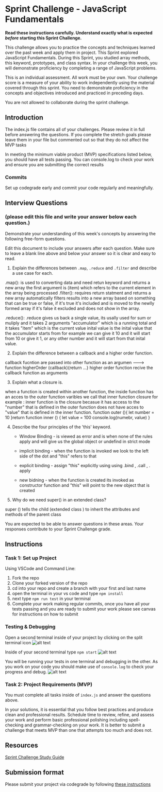 # Sprint Challenge - JavaScript Fundamentals

**Read these instructions carefully. Understand exactly what is expected _before_ starting this Sprint Challenge.**

This challenge allows you to practice the concepts and techniques learned over the past week and apply them in project. This Sprint explored JavaScript Fundamentals. During this Sprint, you studied array methods, this keyword, prototypes, and class syntax. In your challenge this week, you will demonstrate proficiency by completing a range of JavaScript problems.

This is an individual assessment. All work must be your own. Your challenge score is a measure of your ability to work independently using the material covered through this sprint. You need to demonstrate proficiency in the concepts and objectives introduced and practiced in preceding days.

You are not allowed to collaborate during the sprint challenge. 

## Introduction

The index.js file contains all of your challenges. Please review it in full before answering the questions. If you complete the stretch goals please leave them in your file but commented out so that they do not affect the MVP tasks 

In meeting the minimum viable product (MVP) specifications listed below, you should have all tests passing. You can console.log to check your work and ensure you are submitting the correct results 

### Commits

Set up codegrade early and commit your code regularly and meaningfully. 

## Interview Questions
### (please edit this file and write your answer below each question.)
Demonstrate your understanding of this week's concepts by answering the following free-form questions.

Edit this document to include your answers after each question. Make sure to leave a blank line above and below your answer so it is clear and easy to read.

1. Explain the differences between `.map`, `.reduce` and `.filter` and describe a use case for each. 

 .map(): is used to converting data and  need retun keyword  and returns a new array the first argument is (item) which refers to  the current element in the array being processed 
 .filter(): requires return statment  and returns a new array automatically  filters results into a new array based on something that can be true or false, if it's true it's included and is moved to the newlly formed array if it's false it excluded and does not show in the array.

.reduce():  .reduce gives us back a single value, its usally used for sum or muliply and it takes 2 arguments "accumulator" which is a running total and it takes "item" which is the current value
 inital value is the inital value that the accumulator starts from for example we can give it 10 and it will start from 10 or give it 1, or any other number and it will start from that inital value.

2. Explain the difference between a callback and a higher order function.
 
callback  fucntion are passed into other function as an argumen --->  function higherOrder (callback){return ...}
higher order function recive the callback function as arguments

3. Explain what a closure is.

when a function is created within another function, the inside function has an acces to the outer function varibles  we call that inner function closure
for example :    inner function is the closure becasue it has access to the "number" that is defined in the outer function does not have acces to "value" that is defined in the inner function.
function outer (){
    let number = 10
}return function inner () { 
    let value = 100
    console.log(numebr, value)
}

4. Describe the four principles of the 'this' keyword.

     *   Window Binding - is viewed as error  and is when none of the rules apply and will give us the global object or undefind in strict mode 

     *  implicit binding - when the function is invoked we look to the left side of the dot and "this" refers to that 

     *  explicit binding -  assign "this" explicitly  using  using .bind , .call , . apply 

     * new bidning - when the function is created  its invoked as constructor function and "this" will point to the new object that is created

5. Why do we need super() in an extended class?

super () tells the child (extended class ) to inherit the attributes and methods of the parent class

You are expected to be able to answer questions in these areas. Your responses contribute to your Sprint Challenge grade. 

## Instructions

### Task 1: Set up Project

Using VSCode and Command Line:


1. Fork the repo
2. Clone your forked version of the repo
3. cd into your repo and create a branch with your first and last name
4. open the terminal in your vs code and type `npm install`
5. next type `npm run test` in your terminal
6. Complete your work making regular commits, once you have all your tests passing and you are ready to submit your work please see canvas for instructions on how to submit

### Testing & Debugging

Open a second terminal inside of your project by clicking on the split terminal icon
![alt text](assets/split_terminal.png "Split Terminal")

Inside of your second terminal type `npm start` 
![alt text](assets/npm_start.png "type npm start")

You will be running your tests in one terminal and debugging in the other. As you work on your code you should make use of `console.log` to check your progress and debug.
![alt text](assets/tests_debug_terminal_final.png "your terminal should look like this")

### Task 2: Project Requirements (MVP)

You must complete all tasks inside of `index.js` and answer the questions above.

In your solutions, it is essential that you follow best practices and produce clean and professional results. Schedule time to review, refine, and assess your work and perform basic professional polishing including spell-checking and grammar-checking on your work. It is better to submit a challenge that meets MVP than one that attempts too much and does not.

## Resources
 
 [Sprint Challenge Study Guide](https://www.notion.so/lambdaschool/Unit-1-Sprint-3-Study-Guide-033a9a00659a4ef98c12eb97e49a6110)

## Submission format

Please submit your project via codegrade by following [these instructions](https://www.notion.so/lambdaschool/Submitting-an-assignment-via-Code-Grade-A-Step-by-Step-Walkthrough-07bd65f5f8364e709ecb5064735ce374)

